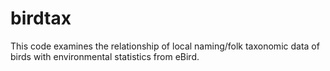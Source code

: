 # birdtax
This code examines the relationship of local naming/folk taxonomic data of birds with environmental statistics from eBird.
